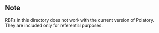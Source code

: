 ## Note

RBFs in this directory does not work with the current version of Polatory. They are included only for referential purposes.
